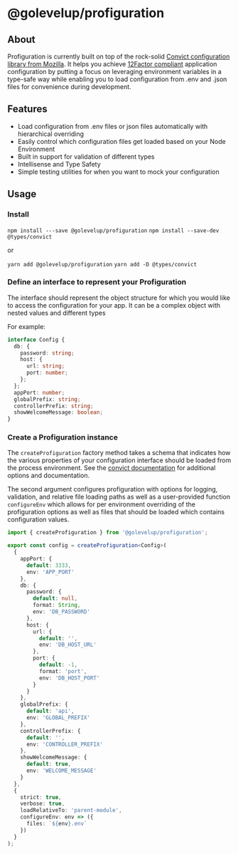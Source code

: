 # @golevelup/profiguration

## About

Profiguration is currently built on top of the rock-solid [Convict configuration library from Mozilla](https://github.com/mozilla/node-convict). It helps you achieve [12Factor compliant](https://12factor.net/config) application configuration by putting a focus on leveraging environment variables in a type-safe way while enabling you to load configuration from .env and .json files for convenience during development.

## Features

- Load configuration from .env files or json files automatically with hierarchical overriding
- Easily control which configuration files get loaded based on your Node Environment
- Built in support for validation of different types
- Intellisense and Type Safety
- Simple testing utilities for when you want to mock your configuration

## Usage

### Install

`npm install ---save @golevelup/profiguration`
`npm install --save-dev @types/convict`

or

`yarn add @golevelup/profiguration`
`yarn add -D @types/convict`

### Define an interface to represent your Profiguration

The interface should represent the object structure for which you would like to access the configuration for your app. It can be a complex object with nested values and different types

For example:

```typescript
interface Config {
  db: {
    password: string;
    host: {
      url: string;
      port: number;
    };
  };
  appPort: number;
  globalPrefix: string;
  controllerPrefix: string;
  showWelcomeMessage: boolean;
}
```

### Create a Profiguration instance

The `createProfiguration` factory method takes a schema that indicates how the various properties of your configuration interface should be loaded from the process environment. See the [convict documentation](https://github.com/mozilla/node-convict/tree/master/packages/convict) for additional options and documentation.

The second argument configures profiguration with options for logging, validation, and relative file loading paths as well as a user-provided function `configureEnv` which allows for per environment overriding of the profiguration options as well as files that should be loaded which contains configuration values.

```typescript
import { createProfiguration } from '@golevelup/profiguration';

export const config = createProfiguration<Config>(
  {
    appPort: {
      default: 3333,
      env: 'APP_PORT'
    },
    db: {
      password: {
        default: null,
        format: String,
        env: 'DB_PASSWORD'
      },
      host: {
        url: {
          default: '',
          env: 'DB_HOST_URL'
        },
        port: {
          default: -1,
          format: 'port',
          env: 'DB_HOST_PORT'
        }
      }
    },
    globalPrefix: {
      default: 'api',
      env: 'GLOBAL_PREFIX'
    },
    controllerPrefix: {
      default: '',
      env: 'CONTROLLER_PREFIX'
    },
    showWelcomeMessage: {
      default: true,
      env: 'WELCOME_MESSAGE'
    }
  },
  {
    strict: true,
    verbose: true,
    loadRelativeTo: 'parent-module',
    configureEnv: env => ({
      files: `${env}.env`
    })
  }
);
```

